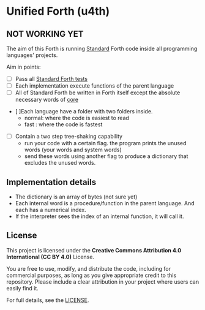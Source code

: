 # Unified Forth (u4th)

## NOT WORKING YET

The aim of this Forth is running [Standard](https://forth-standard.org/) Forth code inside all programming languages' projects.

Aim in points:
- [ ] Pass all [Standard Forth tests](https://forth-standard.org/standard/testsuite)
- [ ] Each implementation execute functions of the parent language
- [ ] All of Standard Forth be written in Forth itself except the absolute necessary words of [core](https://forth-standard.org/standard/core)
- [ ]Each language have a folder with two folders inside.
    * normal: where the code is easiest to read
    * fast  : where the code is fastest
- [ ] Contain a two step tree-shaking capability
    * run your code with a certain flag. the program prints the unused words (your words and system words)
    * send these words using another flag to produce a dictionary that excludes the unused words.


## Implementation details
* The dictionary is an array of bytes (not sure yet)
* Each internal word is a procedure/function in the parent language. And each has a numerical index.
* If the interpreter sees the index of an internal function, it will call it.


## License

This project is licensed under the **Creative Commons Attribution 4.0 International (CC BY 4.0)** License.

You are free to use, modify, and distribute the code, including for commercial purposes, as long as you give appropriate credit to this repository. Please include a clear attribution in your project where users can easily find it.

For full details, see the [LICENSE](./LICENSE.md).
